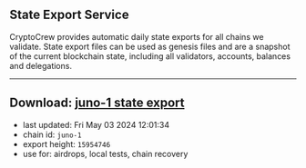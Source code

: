 ## State Export Service
CryptoCrew provides automatic daily state exports for all chains we validate. State export files can be used as genesis files and are a snapshot of the current blockchain state, including all validators, accounts, balances and delegations.

---
**Download: [juno-1 state export](https://dl-eu2.ccvalidators.com/SERVICE/juno/juno-1_export_15954746.json)**
---

- last updated: Fri May 03 2024 12:01:34
- chain id: `juno-1`
- export height: `15954746`
- use for: airdrops, local tests, chain recovery

